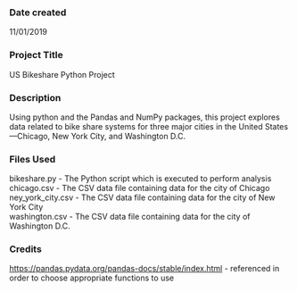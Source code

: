 ### Date created
11/01/2019

### Project Title
US Bikeshare Python Project

### Description
Using python and the Pandas and NumPy packages, this project explores data related to bike share systems for three major cities in the United States—Chicago, New York City, and Washington D.C.

### Files Used
bikeshare.py - The Python script which is executed to perform analysis  
chicago.csv - The CSV data file containing data for the city of Chicago  
ney_york_city.csv - The CSV data file containing data for the city of New York City  
washington.csv - The CSV data file containing data for the city of Washington D.C.  

### Credits
https://pandas.pydata.org/pandas-docs/stable/index.html - referenced in order to choose appropriate functions to use

